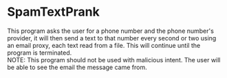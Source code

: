 # SpamTextPrank
This program asks the user for a phone number and the phone number's provider, it will then send a text to that number every second or two using an email proxy, each text read from a file. This will continue until the program is terminated. <br> NOTE: This program should not be used with malicious intent. The user will be able to see the email the message came from.
